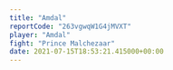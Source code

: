 ```yaml
---
title: "Amdal"
reportCode: "263vgwqW1G4jMVXT"
player: "Amdal"
fight: "Prince Malchezaar"
date: 2021-07-15T18:53:21.415000+00:00
---
```

